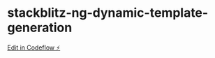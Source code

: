 # stackblitz-ng-dynamic-template-generation

[Edit in Codeflow ⚡️](https://stackblitz.com/~/github.com/hrstmr/stackblitz-ng-dynamic-template-generation)